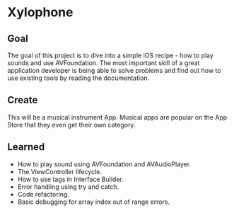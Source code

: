 
#  Xylophone

## Goal

The goal of this project is to dive into a simple iOS recipe - how to play sounds and use AVFoundation. The most important skill of a great application developer is being able to solve problems and find out how to use existing tools by reading the documentation.


## Create

This will be a musical instrument App. Musical apps are popular on the App Store that they even get their own category.

## Learned

* How to play sound using AVFoundation and AVAudioPlayer.
* The ViewController lifecycle.
* How to use tags in Interface Builder.
* Error handling using try and catch.
* Code refactoring.
* Basic debugging for array index out of range errors.

